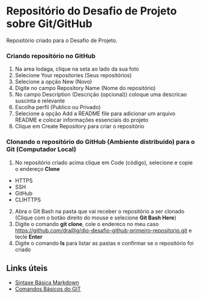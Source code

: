 # Repositório do Desafio de Projeto sobre Git/GitHub

Repositório criado para o Desafio de Projeto.

### Criando repositório no GitHub
1. Na area lodaga, clique na seta ao lado da sua foto
2. Selecione Your repositories (Seus repositórios)
3. Selecione a opção New (Novo)
4. Digite no campo Repository Name (Nome do repositório)
5. No campo Description (Descrição (opcional)) coloque uma descricao suscinta e relevante
6. Escolha perfil (Publico ou Privado)
7. Selecione a opção Add a README file para adicionar um arquivo README e colocar informações essenciais do projeto
8. Clique em Create Repository para criar o repositório

### Clonando o repositório do GitHub (Ambiente distribuído) para o Git (Computador Local)

1. No repositório criado acima clique em Code (código), selecione e copie o endereço  **Clone**
- HTTPS
- SSH
- GitHub 
- CLIHTTPS
2. Abra o Git Bash na pasta que vai receber o repositório a ser clonado (Clique com o botão direito do mouse e selecione **Git Bash Here**)
3. Digite o comando **git clone**, cole o endereco no meu caso https://github.com/draillig/dio-desafio-github-primeiro-repositorio.git e tecle **Enter**
4. Digite o comando **ls** para listar as pastas e confirmar se o repositório foi criado

## Links úteis

- [Sintaxe Básica Markdown](https://www.markdownguide.org/basic-syntax/)
- [Comandos Básicos do GIT](https://comandosgit.github.io/)
